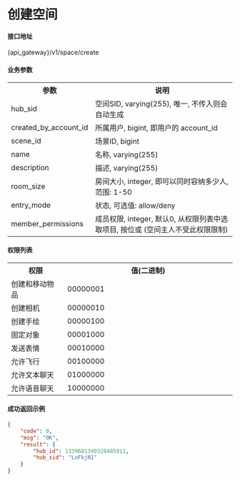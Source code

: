 # 创建空间

#### 接口地址

{api_gateway}/v1/space/create

#### 业务参数
<table width="100%">
    <tr>
      <th width="25%">参数</th>
      <th>说明</th>
    </tr>
    <tr>
      <td>hub_sid</td>
      <td>空间SID, varying(255), 唯一, 不传入则会自动生成</td>
    </tr>
    <tr>
      <td>created_by_account_id</td>
      <td>所属用户, bigint, 即用户的 account_id</td>
    </tr>
    <tr>
      <td>scene_id</td>
      <td>场景ID, bigint</td>
    </tr>
    <tr>
      <td>name</td>
      <td>名称, varying(255)</td>
    </tr>
    <tr>
      <td>description</td>
      <td>描述, varying(255)</td>
    </tr>
    <tr>
      <td>room_size</td>
      <td>房间大小, integer, 即可以同时容纳多少人, 范围: 1-50</td>
    </tr>
    <tr>
      <td>entry_mode</td>
      <td>状态, 可选值: allow/deny</td>
    </tr>
    <tr>
      <td>member_permissions</td>
      <td>成员权限, integer, 默认0, 从权限列表中选取项目, 按位或 (空间主人不受此权限限制)</td>
    </tr>
</table>

#### 权限列表

<table width="100%">
    <tr>
      <th width="25%">权限</th>
      <th>值(二进制)</th>
    </tr>
    <tr>
      <td>创建和移动物品</td>
      <td>00000001</td>
    </tr>
    <tr>
      <td>创建相机</td>
      <td>00000010</td>
    </tr>
    <tr>
      <td>创建手绘</td>
      <td>00000100</td>
    </tr>
    <tr>
      <td>固定对象</td>
      <td>00001000</td>
    </tr>
    <tr>
      <td>发送表情</td>
      <td>00010000</td>
    </tr>
    <tr>
      <td>允许飞行</td>
      <td>00100000</td>
    </tr>
    <tr>
      <td>允许文本聊天</td>
      <td>01000000</td>
    </tr>
    <tr>
      <td>允许语音聊天</td>
      <td>10000000</td>
    </tr>
</table>


#### 成功返回示例

```json
{
    "code": 0,
    "msg": "OK",
    "result": {
        "hub_id": 1339681349329485911,
        "hub_sid": "LoFkjN1"
    }
}
```
